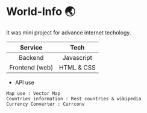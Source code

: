 # World-Info :earth_asia:

It was mini project for advance internet techology.

 Service | Tech |
|:----------:|:-----:|
| Backend | Javascript |
| Frontend (web) | HTML & CSS |

- API use
```
Map use : Vector Map
Countries information : Rest countries & wikipedia
Currency Converter : Currconv
```


